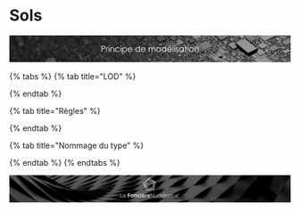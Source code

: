 # Sols

![](../../.gitbook/assets/principe-de-mod.png)

{% tabs %}
{% tab title="LOD" %}

{% endtab %}

{% tab title="Règles" %}

{% endtab %}

{% tab title="Nommage du type" %}

{% endtab %}
{% endtabs %}

![](../../.gitbook/assets/wallpaper_fnum_black.jpg)

